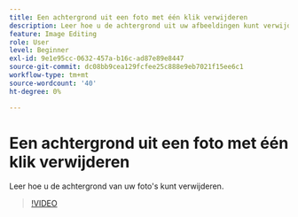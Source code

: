 ```yaml
---
title: Een achtergrond uit een foto met één klik verwijderen
description: Leer hoe u de achtergrond uit uw afbeeldingen kunt verwijderen
feature: Image Editing
role: User
level: Beginner
exl-id: 9e1e95cc-0632-457a-b16c-ad87e89e8447
source-git-commit: dc08bb9cea129fcfee25c888e9eb7021f15ee6c1
workflow-type: tm+mt
source-wordcount: '40'
ht-degree: 0%

---
```


# Een achtergrond uit een foto met één klik verwijderen

Leer hoe u de achtergrond van uw foto&#39;s kunt verwijderen.

>[!VIDEO](https://video.tv.adobe.com/v/3423769?quality=12&learn=on&hidetitle=true)

